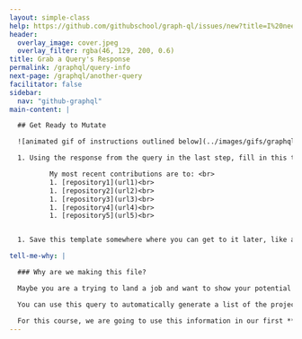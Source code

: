```yaml
---
layout: simple-class
help: https://github.com/githubschool/graph-ql/issues/new?title=I%20need%20help&body=Describe%20what%20you%20need%20help%20with%20here.&labels=Help%20Wanted
header:
  overlay_image: cover.jpeg
  overlay_filter: rgba(46, 129, 200, 0.6)
title: Grab a Query's Response
permalink: /graphql/query-info
next-page: /graphql/another-query
facilitator: false
sidebar:
  nav: "github-graphql"
main-content: |

  ## Get Ready to Mutate

  ![animated gif of instructions outlined below](../images/gifs/graphql/recent-contributions.gif)

  1. Using the response from the query in the last step, fill in this template.

          My most recent contributions are to: <br>
          1. [repository1](url1)<br>
          1. [repository2](url2)<br>
          1. [repository3](url3)<br>
          1. [repository4](url4)<br>
          1. [repository5](url5)<br>


  1. Save this template somewhere where you can get to it later, like a text editor or as a comment in an issue.

tell-me-why: |

  ### Why are we making this file?

  Maybe you are a trying to land a job and want to show your potential employer the projects that you work on. Maybe you already have a job, but you want to be able to show your team or manager what you have been working on recently.

  You can use this query to automatically generate a list of the projects that you are actively contributing to.

  For this course, we are going to use this information in our first **mutation**.
---
```


